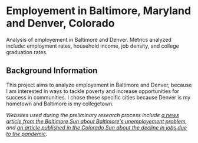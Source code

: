 # Employement in Baltimore, Maryland and Denver, Colorado 
Analysis of employement in Baltimore and Denver. Metrics analyzed include: employment rates, household income, job density, and college graduation rates.
## Background Information
This project aims to analyze employement in Baltimore and Denver, because I am interested in ways to tackle poverty and increase opportunities for success in communities. I chose these specific cities because Denver is my hometown and Baltimore is my collegetown.

_Websites used during the preliminary research process include [a news article from the Baltimore Sun about Baltimore's unemployement problem](https://www.baltimoresun.com/opinion/op-ed/bs-ed-op-0115-baltimore-unemployment-20200115-urcqmi467vcqnlw4usgtonzwja-story.html), and [an article published in the Colorado Sun about the decline in jobs due to the pandemic](https://coloradosun.com/2020/11/16/coronavirus-colorado-jobs-technology/)._
##
